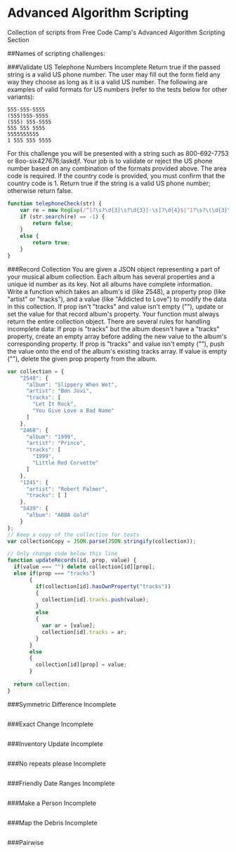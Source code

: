 # Advanced Algorithm Scripting
Collection of scripts from Free Code Camp's Advanced Algorithm Scripting Section

##Names of scripting challenges:

###Validate US Telephone Numbers Incomplete
Return true if the passed string is a valid US phone number.
The user may fill out the form field any way they choose as long as it is a valid US number. The following are examples of valid formats for US numbers (refer to the tests below for other variants):

    555-555-5555
    (555)555-5555
    (555) 555-5555
    555 555 5555
    5555555555
    1 555 555 5555

For this challenge you will be presented with a string such as 800-692-7753 or 8oo-six427676;laskdjf. Your job is to validate or reject the US phone number based on any combination of the formats provided above. The area code is required. If the country code is provided, you must confirm that the country code is 1. Return true if the string is a valid US phone number; otherwise return false.
```javascript
function telephoneCheck(str) {
	var re = new RegExp(/^1?\s?\d{3}\s?\d{3}[-\s]?\d{4}$|^1?\s?\(\d{3}\)\s?\d{3}[-\s]?\d{4}$|^1?\s?\d{3}\-\s?\d{3}[-\s]?\d{4}$/,"");	
	if (str.search(re) == -1) {
		return false;
	}
	else {
		return true;
	}
}
```
###Record Collection
You are given a JSON object representing a part of your musical album collection. Each album has several properties and a unique id number as its key. Not all albums have complete information.
Write a function which takes an album's id (like 2548), a property prop (like "artist" or "tracks"), and a value (like "Addicted to Love") to modify the data in this collection.
If prop isn't "tracks" and value isn't empty (""), update or set the value for that record album's property.
Your function must always return the entire collection object.
There are several rules for handling incomplete data:
If prop is "tracks" but the album doesn't have a "tracks" property, create an empty array before adding the new value to the album's corresponding property.
If prop is "tracks" and value isn't empty (""), push the value onto the end of the album's existing tracks array.
If value is empty (""), delete the given prop property from the album.
```javascript
var collection = {
    "2548": {
      "album": "Slippery When Wet",
      "artist": "Bon Jovi",
      "tracks": [ 
        "Let It Rock", 
        "You Give Love a Bad Name" 
      ]
    },
    "2468": {
      "album": "1999",
      "artist": "Prince",
      "tracks": [ 
        "1999", 
        "Little Red Corvette" 
      ]
    },
    "1245": {
      "artist": "Robert Palmer",
      "tracks": [ ]
    },
    "5439": {
      "album": "ABBA Gold"
    }
};
// Keep a copy of the collection for tests
var collectionCopy = JSON.parse(JSON.stringify(collection));

// Only change code below this line
function updateRecords(id, prop, value) {
  if(value === "") delete collection[id][prop];
  else if(prop === "tracks") 
       {
         if(collection[id].hasOwnProperty("tracks"))
         {
           collection[id].tracks.push(value);
         }
         else 
         {
           var ar = [value];
           collection[id].tracks = ar;
         }
       }
       else 
       {
         collection[id][prop] = value;
       }
  
  return collection;
}
```
###Symmetric Difference Incomplete
```javascript

```
###Exact Change Incomplete
```javascript

```
###Inventory Update Incomplete
```javascript

```
###No repeats please Incomplete
```javascript

```
###Friendly Date Ranges Incomplete
```javascript

```
###Make a Person Incomplete
```javascript

```
###Map the Debris Incomplete
```javascript

```
###Pairwise
```javascript

```
